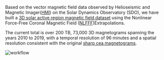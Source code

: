 Based on the vector magnetic field data observed by Helioseismic and Magnetic Imager([HMI](http://hmi.stanford.edu)) on the Solar Dynamics Observatory (SDO), we have built a [3D solar active region magnetic field dataset](https://www.nature.com/articles/s41597-023-02091-5) using the Nonlinear Force-Free Coronal Magnetic Field ([NLFFF](https://doi.org/10.1007/s11207-012-9966-z))Extrapolations.

The current total is over 200 TB, 73,000 3D magnetograms spanning the years 2010 to 2019, with a temporal resolution of 96 minutes and a spatial resolution consistent with the original [sharp cea magnetograms](http://jsoc.stanford.edu/doc/data/hmi/sharp/sharp.htm).

![workflow](https://media.springernature.com/full/springer-static/image/art%3A10.1038%2Fs41597-023-02091-5/MediaObjects/41597_2023_2091_Fig1_HTML.png)
